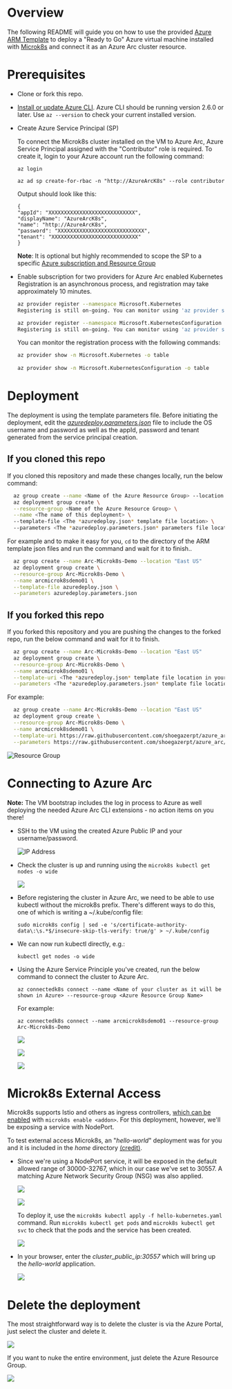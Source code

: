 # Overview

The following README will guide you on how to use the provided [Azure ARM Template](https://docs.microsoft.com/en-us/azure/azure-resource-manager/templates/overview) to deploy a "Ready to Go" Azure virtual machine installed with [Microk8s](https://microk8s.io/) and connect it as an Azure Arc cluster resource.

# Prerequisites

* Clone or fork this repo.

* [Install or update Azure CLI](https://docs.microsoft.com/en-us/cli/azure/install-azure-cli?view=azure-cli-latest). Azure CLI should be running version 2.6.0 or later. Use ```az --version``` to check your current installed version.

* Create Azure Service Principal (SP)   

    To connect the Microk8s cluster installed on the VM to Azure Arc, Azure Service Principal assigned with the "Contributor" role is required. To create it, login to your Azure account run the following command:

    ```az login```

    ```az ad sp create-for-rbac -n "http://AzureArcK8s" --role contributor```

    Output should look like this:

    ```
    {
    "appId": "XXXXXXXXXXXXXXXXXXXXXXXXXXXX",
    "displayName": "AzureArcK8s",
    "name": "http://AzureArcK8s",
    "password": "XXXXXXXXXXXXXXXXXXXXXXXXXXXX",
    "tenant": "XXXXXXXXXXXXXXXXXXXXXXXXXXXX"
    }
    ```
    **Note**: It is optional but highly recommended to scope the SP to a specific [Azure subscription and Resource Group](https://docs.microsoft.com/en-us/cli/azure/ad/sp?view=azure-cli-latest) 

* Enable subscription for two providers for Azure Arc enabled Kubernetes<br> 
  Registration is an asynchronous process, and registration may take approximately 10 minutes.
  ```bash
  az provider register --namespace Microsoft.Kubernetes
  Registering is still on-going. You can monitor using 'az provider show -n Microsoft.Kubernetes'

  az provider register --namespace Microsoft.KubernetesConfiguration
  Registering is still on-going. You can monitor using 'az provider show -n Microsoft.KubernetesConfiguration'
  ```
  You can monitor the registration process with the following commands:
  ```bash
  az provider show -n Microsoft.Kubernetes -o table
 
  az provider show -n Microsoft.KubernetesConfiguration -o table
  ```

# Deployment 

The deployment is using the template parameters file. Before initiating the deployment, edit the [*azuredeploy.parameters.json*](../microk8s/azure/arm_template/azuredeploy.parameters.json) file to include the OS username and password as well as the appId, password and tenant generated from the service principal creation.  

## If you cloned this repo

If you cloned this repository and made these changes locally, run the below command:

```bash
  az group create --name <Name of the Azure Resource Group> --location <Azure Region>
  az deployment group create \
  --resource-group <Name of the Azure Resource Group> \
  --name <The name of this deployment> \ 
  --template-file <The *azuredeploy.json* template file location> \ 
  --parameters <The *azuredeploy.parameters.json* parameters file location>
```

For example and to make it easy for you, ```cd``` to the directory of the ARM template json files and run the command and wait for it to finish.. 

```bash
  az group create --name Arc-Microk8s-Demo --location "East US"
  az deployment group create \
  --resource-group Arc-Microk8s-Demo \
  --name arcmicrok8sdemo01 \
  --template-file azuredeploy.json \
  --parameters azuredeploy.parameters.json
```

## If you forked this repo

If you forked this repository and you are pushing the changes to the forked repo, run the below command and wait for it to finish.

```bash
  az group create --name Arc-Microk8s-Demo --location "East US"   
  az deployment group create \
  --resource-group Arc-Microk8s-Demo \
  --name arcmicrok8sdemo01 \
  --template-uri <The *azuredeploy.json* template file location in your GitHub repo> \
  --parameters <The *azuredeploy.parameters.json* template file location in your GitHub repo>
```

For example:

```bash
  az group create --name Arc-Microk8s-Demo --location "East US"   
  az deployment group create \
  --resource-group Arc-Microk8s-Demo \
  --name arcmicrok8sdemo01 \
  --template-uri https://raw.githubusercontent.com/shoegazerpt/azure_arc/master/azure_arc_k8s_jumpstart/microk8s/arm_template/azuredeploy.json \
  --parameters https://raw.githubusercontent.com/shoegazerpt/azure_arc/master/azure_arc_k8s_jumpstart/microk8s/arm_template/azuredeploy.parameters.json
```

![Resource Group](../img/microk8s/azure/arm_template/01.png)

# Connecting to Azure Arc

**Note:** The VM bootstrap includes the log in process to Azure as well deploying the needed Azure Arc CLI extensions - no action items on you there!

* SSH to the VM using the created Azure Public IP and your username/password.

  ![IP Address](../img/microk8s/azure/arm_template/02.png)

* Check the cluster is up and running using the ```microk8s kubectl get nodes -o wide```

  ![](../img/microk8s/azure/arm_template/03.png)

* Before registering the cluster in Azure Arc, we need to be able to use kubectl without the microk8s prefix. There's different ways to do this, one of which is writing a ~/.kube/config file:

    ```sudo microk8s config | sed -e 's/certificate-authority-data\:\s.*$/insecure-skip-tls-verify: true/g' > ~/.kube/config```

* We can now run kubectl directly, e.g.:

    ```kubectl get nodes -o wide```

* Using the Azure Service Principle you've created, run the below command to connect the cluster to Azure Arc.

    ```az connectedk8s connect --name <Name of your cluster as it will be shown in Azure> --resource-group <Azure Resource Group Name>```

    For example:

    ```az connectedk8s connect --name arcmicrok8sdemo01 --resource-group Arc-Microk8s-Demo```

  ![](../img/microk8s/azure/arm_template/04.png)

  ![](../img/microk8s/azure/arm_template/05.png)

  ![](../img/microk8s/azure/arm_template/06.png)

# Microk8s External Access

Microk8s supports Istio and others as ingress controllers, [which can be enabled](https://microk8s.io/docs/addons) with ```microk8s enable <addon>```. For this deployment, however, we'll be exposing a service with NodePort. 

To test external access Microk8s, an "*hello-world*" deployment was for you and it is included in the *home* directory [(credit)](https://github.com/paulbouwer/hello-kubernetes). 

* Since we're using a NodePort service, it will be exposed in the default allowed range of 30000-32767, which in our case we've set to 30557. A matching Azure Network Security Group (NSG) was also applied.

  ![](../img/microk8s/azure/arm_template/12.png)

  ![](../img/microk8s/azure/arm_template/11.png)

  To deploy it, use the ```microk8s kubectl apply -f hello-kubernetes.yaml``` command. Run ```microk8s kubectl get pods``` and ```microk8s kubectl get svc``` to check that the pods and the service has been created. 

  ![](../img/microk8s/azure/arm_template/10.png)

* In your browser, enter the *cluster_public_ip:30557* which will bring up the *hello-world* application.

  ![](../img/microk8s/azure/arm_template/09.png)

# Delete the deployment

The most straightforward way is to delete the cluster is via the Azure Portal, just select the cluster and delete it. 

![](../img/microk8s/azure/arm_template/07.png)

If you want to nuke the entire environment, just delete the Azure Resource Group. 

![](../img/microk8s/azure/arm_template/08.png)
